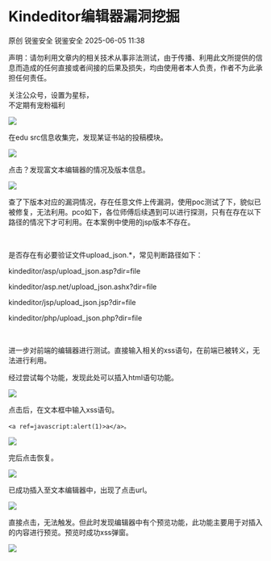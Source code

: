#  Kindeditor编辑器漏洞挖掘   
原创 锐鉴安全  锐鉴安全   2025-06-05 11:38  
  
声明：请勿利用文章内的相关技术从事非法测试，由于传播、利用此文所提供的信息而造成的任何直接或者间接的后果及损失，均由使用者本人负责，作者不为此承担任何责任。  
  
关注公众号，设置为星标，  
不定期有宠粉福利  
  
![](https://mmbiz.qpic.cn/mmbiz_png/RLTNmn7FBP4ricRiaXQ6WVVlTAgCW8HUbC2rHkicA2rpDNEPAGyiatRibqB9LN5NyHcqLCmbibM1siaumqF5Yu6UtSsYA/640?wx_fmt=png "")  
  
  
在edu src信息收集完，发现某证书站的投稿模块。    
  
![](https://mmbiz.qpic.cn/mmbiz_png/RLTNmn7FBP6nLus9xqINY4ohxzzNGmuvvlHyQdYYLVhfERku6G7hw6k4LzibDFPLqfSdyjbQjibFf0Ip9dlPF0iag/640?wx_fmt=png&from=appmsg "")  
  
  
点击？发现富文本编辑器的情况及版本信息。  
  
![](https://mmbiz.qpic.cn/mmbiz_png/RLTNmn7FBP6nLus9xqINY4ohxzzNGmuvHiaMgJ9huCXyCic7LIBWVIsIETib9KA8PCSEjNDPvZAIsZbw7SvyV69icw/640?wx_fmt=png&from=appmsg "")  
  
  
查了下版本对应的漏洞情况，存在任意文件上传漏洞，使用poc测试了下，貌似已被修复，无法利用。pco如下，各位师傅后续遇到可以进行探测，只有在存在以下路径的情况下才可利用。在本案例中使用的jsp版本不存在。  
  
   
  
是否存在有必要验证文件upload_json.*，常见判断路径如下：  
  
kindeditor/asp/upload_json.asp?dir=file  
  
kindeditor/asp.net/upload_json.ashx?dir=file  
  
kindeditor/jsp/upload_json.jsp?dir=file  
  
kindeditor/php/upload_json.php?dir=file  
  
     
  
进一步对前端的编辑器进行测试。直接输入相关的xss语句，在前端已被转义，无法进行利用。  
  
经过尝试每个功能，发现此处可以插入html语句功能。  
  
![](https://mmbiz.qpic.cn/mmbiz_png/RLTNmn7FBP6nLus9xqINY4ohxzzNGmuvh7hHNQsficsppkvIC4ML0VeVKr6ichxUzoOOU9luVGYb4Mhf1lU43k8g/640?wx_fmt=png&from=appmsg "")  
  
点击后，在文本框中输入xss语句。  
```
<a ref=javascript:alert(1)>a</a>。
```  
  
  
![](https://mmbiz.qpic.cn/mmbiz_png/RLTNmn7FBP6nLus9xqINY4ohxzzNGmuvA32CxaiceZBceWqWRTEK8iaooYZpBetCBvwWib08zn1Zgwwhv3zfKnODg/640?wx_fmt=png&from=appmsg "")  
  
  
完后点击恢复。  
  
![](https://mmbiz.qpic.cn/mmbiz_png/RLTNmn7FBP6nLus9xqINY4ohxzzNGmuvg4venSbQe4aD7AGdqd8RlNkk2B67TohuictC6BE1v0eRJAiaCLBmZSWQ/640?wx_fmt=png&from=appmsg "")  
  
  
已成功插入至文本编辑器中，出现了点击url。  
  
![](https://mmbiz.qpic.cn/mmbiz_png/RLTNmn7FBP6nLus9xqINY4ohxzzNGmuvQtE31zyr6bo2TCPe0artnuG8UNR83y2p73maK1EdJxjX99EZJib1dGw/640?wx_fmt=png&from=appmsg "")  
  
直接点击，无法触发。但此时发现编辑器中有个预览功能，此功能主要用于对插入的内容进行预览。预览时成功xss弹窗。  
  
![](https://mmbiz.qpic.cn/mmbiz_png/RLTNmn7FBP6nLus9xqINY4ohxzzNGmuvj18JjoNuo3x4icNRAUZpX2k3uvAZjvgrTcO4uibsyicuex9tQbVo0ajIA/640?wx_fmt=png&from=appmsg "")  
  
  
